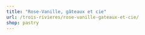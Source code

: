 ```yaml
---
title: "Rose-Vanille, gâteaux et cie"
url: /trois-rivieres/rose-vanille-gateaux-et-cie/
shop: pastry
---
```

